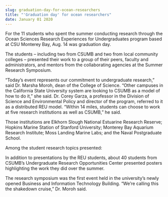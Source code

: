 ```yaml
---
slug: graduation-day-for-ocean-researchers
title: "'Graduation day' for ocean researchers"
date: January 01 2020
---
```


 
<p>
  For the 11 students who spent the summer conducting research through the Ocean
  Sciences Research Experiences for Undergraduates program based at CSU Monterey
  Bay, Aug. 14 was graduation day.
</p>
<p>
  The students – including two from CSUMB and two from local community colleges
  – presented their work to a group of their peers, faculty and administrators,
  and mentors from the collaborating agencies at the Summer Research Symposium.
</p>
<p>
  “Today’s event represents our commitment to undergraduate research,” said Dr.
  Marsha Moroh, dean of the College of Science. “Other campuses in the
  California State University system are looking to CSUMB as a model of how to
  do it,” she said. Dr. Corey Garza, a professor in the Division of Science and
  Environmental Policy and director of the program, referred to it as a
  distributed REU model. “Within 14 miles, students can choose to work at five
  research institutions as well as CSUMB,” he said.
</p>
<p>
  Those institutions are Elkhorn Slough National Estuarine Research Reserve;
  Hopkins Marine Station of Stanford University; Monterey Bay Aquarium Research
  Institute; Moss Landing Marine Labs; and the Naval Postgraduate School.
</p>
<p>Among the student research topics presented:</p>
<p>
  In addition to presentations by the REU students, about 40 students from
  CSUMB’s Undergraduate Research Opportunities Center presented posters
  highlighting the work they did over the summer.
</p>
<p>
  The research symposium was the first event held in the university’s newly
  opened Business and Information Technology Building. “We’re calling this the
  shakedown cruise,” Dr. Moroh said.
</p>
 
